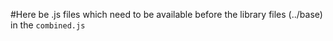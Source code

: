 #Here be .js files which need to be available before the library files (../base) in the `combined.js`
